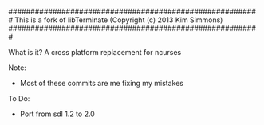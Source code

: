 #########################################################
This is a fork of libTerminate (Copyright (c) 2013 Kim Simmons)
#########################################################

What is it?
A cross platform replacement for ncurses

Note:
 - Most of these commits are me fixing my mistakes

To Do:
 - Port from sdl 1.2 to 2.0

